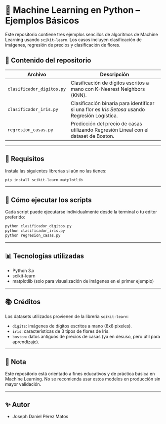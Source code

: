 
# 🧠 Machine Learning en Python – Ejemplos Básicos

Este repositorio contiene tres ejemplos sencillos de algoritmos de Machine Learning usando `scikit-learn`. Los casos incluyen clasificación de imágenes, regresión de precios y clasificación de flores.

## 📁 Contenido del repositorio

| Archivo | Descripción |
|--------|-------------|
| `clasificador_digitos.py` | Clasificación de dígitos escritos a mano con K-Nearest Neighbors (KNN). |
| `clasificador_iris.py`    | Clasificación binaria para identificar si una flor es *Iris Setosa* usando Regresión Logística. |
| `regresion_casas.py`      | Predicción del precio de casas utilizando Regresión Lineal con el dataset de Boston. |

---

## 🔧 Requisitos

Instala las siguientes librerías si aún no las tienes:

```bash
pip install scikit-learn matplotlib
```

---

## 🚀 Cómo ejecutar los scripts

Cada script puede ejecutarse individualmente desde la terminal o tu editor preferido:

```bash
python clasificador_digitos.py
python clasificador_iris.py
python regresion_casas.py
```

---

## 📊 Tecnologías utilizadas

- Python 3.x
- scikit-learn
- matplotlib (solo para visualización de imágenes en el primer ejemplo)

---

## 📚 Créditos

Los datasets utilizados provienen de la librería `scikit-learn`:
- `digits`: imágenes de dígitos escritos a mano (8x8 pixeles).
- `iris`: características de 3 tipos de flores de Iris.
- `boston`: datos antiguos de precios de casas (ya en desuso, pero útil para aprendizaje).

---

## 📌 Nota

Este repositorio está orientado a fines educativos y de práctica básica en Machine Learning. No se recomienda usar estos modelos en producción sin mayor validación.

---

## ✨ Autor

- Joseph Daniel Pérez Matos
